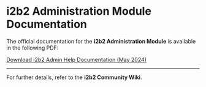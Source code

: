 # i2b2 Administration Module Documentation

The official documentation for the **i2b2 Administration Module** is available in the following PDF:

[Download i2b2 Admin Help Documentation (May 2024)](https://community.i2b2.org/wiki/download/attachments/84279298/i2B2%20Admin%20Help%20Documentation%20May%202024.pdf)

---

For further details, refer to the **i2b2 Community Wiki**.

